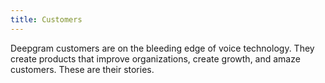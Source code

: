 ```yaml
---
title: Customers
---
```

Deepgram customers are on the bleeding edge of voice technology. They create products that improve organizations, create growth, and amaze customers. These are their stories.